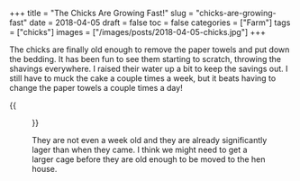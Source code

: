 +++
title = "The Chicks Are Growing Fast!"
slug = "chicks-are-growing-fast"
date = 2018-04-05
draft = false
toc = false
categories = ["Farm"]
tags = ["chicks"]
images = ["/images/posts/2018-04-05-chicks.jpg"]
+++

The chicks are finally old enough to remove the paper towels and put down the bedding. It has been fun to see them starting to scratch, throwing the shavings everywhere. I raised their water up a bit to keep the savings out. I still have to muck the cake a couple times a week, but it beats having to change the paper towels a couple times a day!

{{<figure class="center" src="/images/posts/2018-04-05-chicks.jpg" caption="Holy cow! They are growing fast.">}}

They are not even a week old and they are already significantly lager than when they came. I think we might need to get a larger cage before they are old enough to be moved to the hen house.